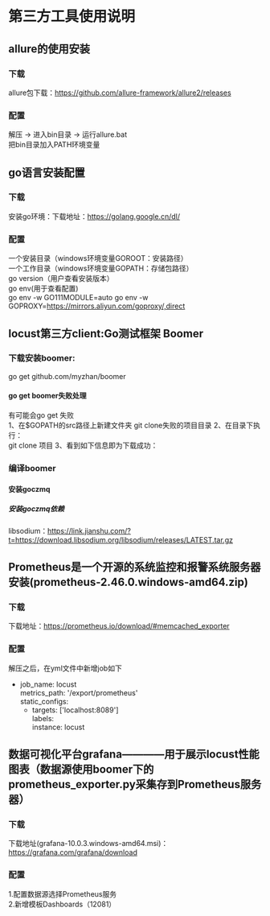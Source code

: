 # 第三方工具使用说明
## allure的使用安装
### 下载
allure包下载：https://github.com/allure-framework/allure2/releases  
### 配置
解压 -> 进入bin目录 -> 运行allure.bat  
把bin目录加入PATH环境变量  
## go语言安装配置
### 下载
安装go环境：下载地址：https://golang.google.cn/dl/  
### 配置
一个安装目录（windows环境变量GOROOT：安装路径）  
一个工作目录（windows环境变量GOPATH：存储包路径）  
go version（用户查看安装版本）  
go env(用于查看配置)  
go env -w GO111MODULE=auto 
go env -w GOPROXY=https://mirrors.aliyun.com/goproxy/,direct  
## locust第三方client:Go测试框架 Boomer
### 下载安装boomer:
go get github.com/myzhan/boomer   

#### go get boomer失败处理
有可能会go get 失败  
1、在$GOPATH的src路径上新建文件夹 git clone失败的项目目录
2、在目录下执行：  
git clone 项目
3、看到如下信息即为下载成功：  
### 编译boomer
#### 安装goczmq
##### 安装goczmq依赖
libsodium：https://link.jianshu.com/?t=https://download.libsodium.org/libsodium/releases/LATEST.tar.gz  


## Prometheus是一个开源的系统监控和报警系统服务器安装(prometheus-2.46.0.windows-amd64.zip)
### 下载
下载地址：https://prometheus.io/download/#memcached_exporter  
### 配置
解压之后，在yml文件中新增job如下  
  - job_name: locust  
    metrics_path: '/export/prometheus'  
    static_configs:  
      - targets: ['localhost:8089']  
        labels:  
          instance: locust  
## 数据可视化平台grafana————用于展示locust性能图表（数据源使用boomer下的prometheus_exporter.py采集存到Prometheus服务器）
### 下载
下载地址(grafana-10.0.3.windows-amd64.msi)：https://grafana.com/grafana/download  
### 配置
1.配置数据源选择Prometheus服务  
2.新增模板Dashboards（12081）  
